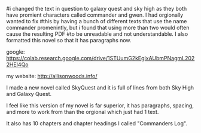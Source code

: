 #i changed the text in question to galaxy quest and sky high as they both have promient characters called commander and gwen.  I had orgionally wanted to fix
#this by having a bunch of different texts that use the name commander promenintly, but i found that using more than two would often cause the resulting PDF
#to be unreadable and not understandable.  I also formatted this novel so that it has paragraphs now.

google: https://colab.research.google.com/drive/1STUumG2kEgIxAUbmPNagmL2022HEI4Qo

my website: http://allisonwoods.info/


I made a new novel called SkyQuest and it is full of lines from both Sky High and Galaxy Quest.  

I feel like this version of my novel is far superior, it has paragraphs, spacing, and more to work from than the orgional which just had 1 text.

It also has 10 chapters and chapter headings I called "Commanders Log".
